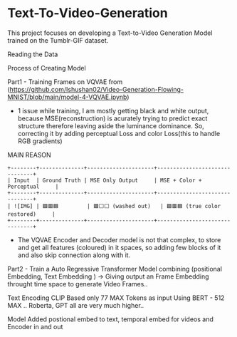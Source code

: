 # Text-To-Video-Generation
This project focuses on developing a Text-to-Video Generation Model trained on the Tumblr-GIF dataset.

Reading the Data

Process of Creating Model

Part1 - Training Frames on VQVAE from (https://github.com/Ishushan02/Video-Generation-Flowing-MNIST/blob/main/model-4-VQVAE.ipynb)

- 1 issue while training, I am mostly getting black and white output, because MSE(reconstruction) is acurately trying to predict exact structure therefore leaving aside the luminance dominance. So, correcting it by adding perceptual Loss and color Loss(this to handle RGB gradients) 

MAIN REASON

```
+--------+--------------+---------------------+-------------------------------+
| Input  | Ground Truth | MSE Only Output     | MSE + Color + Perceptual     |
+--------+--------------+---------------------+-------------------------------+
| ![IMG] | 🟩🟥🟦         | 🟩⬜⬜ (washed out)   | 🟩🟥🟦 (true color restored)     |
+--------+--------------+---------------------+-------------------------------+
```


- The VQVAE Encoder and Decoder model is not that complex, to store and get all features (coloured) in it spaces, so
adding few blocks of it and also skip connection along with it.


Part2 - Train a Auto Regressive Transformer Model combining (positional Embedding, Text Embedding ) -> Giving output an Frame Embedding  throught time space to generate Video Frames..



Text Encoding 
CLIP Based only 77 MAX Tokens as input
Using BERT - 512 MAX .. 
Roberta, GPT all are very much higher..

Model
Added postional embed to text, temporal embed for videos and Encoder in and out
